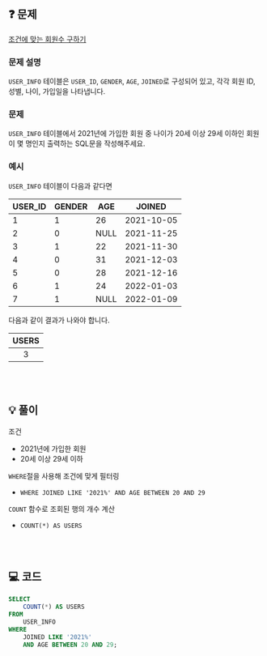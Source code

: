 ❓ 문제
---

[조건에 맞는 회원수 구하기](https://school.programmers.co.kr/learn/courses/30/lessons/131535)

### 문제 설명

`USER_INFO` 테이블은 `USER_ID`, `GENDER`, `AGE`, `JOINED`로 구성되어 있고,
각각 회원 ID, 성별, 나이, 가입일을 나타냅니다.

### 문제

`USER_INFO` 테이블에서 2021년에 가입한 회원 중 나이가 20세 이상 29세 이하인 회원이 몇 명인지 출력하는 SQL문을 작성해주세요.

### 예시

`USER_INFO` 테이블이 다음과 같다면

|USER_ID	|GENDER	|AGE	|JOINED|
|---|---|---|---|
|1	|1	|26	|2021-10-05|
|2	|0	|NULL	|2021-11-25|
|3	|1	|22	|2021-11-30|
|4	|0	|31	|2021-12-03|
|5	|0	|28	|2021-12-16|
|6	|1	|24	|2022-01-03|
|7	|1	|NULL	|2022-01-09|

다음과 같이 결과가 나와야 합니다.

|USERS|
|:---:|
|3|

<br/>
<br/>

💡 풀이
---

조건
- 2021년에 가입한 회원
- 20세 이상 29세 이하

`WHERE`절을 사용해 조건에 맞게 필터링
- `WHERE JOINED LIKE '2021%' AND AGE BETWEEN 20 AND 29`

`COUNT` 함수로 조회된 행의 개수 계산
- `COUNT(*) AS USERS`

<br/>
<br/>

💻 코드
---

```sql
SELECT
	COUNT(*) AS USERS
FROM
	USER_INFO
WHERE
	JOINED LIKE '2021%'
    AND AGE BETWEEN 20 AND 29;
```
